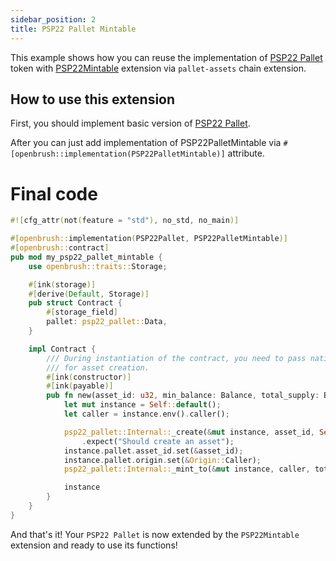 ```yaml
---
sidebar_position: 2
title: PSP22 Pallet Mintable
---
```


This example shows how you can reuse the implementation of
[PSP22 Pallet](https://github.com/Brushfam/openbrush-contracts/tree/main/contracts/src/token/psp22_pallet) token with [PSP22Mintable](https://github.com/Brushfam/openbrush-contracts/tree/main/contracts/src/token/psp22_pallet/extensions/mintable.rs) extension via `pallet-assets` chain extension.

## How to use this extension

First, you should implement basic version of [PSP22 Pallet](../psp22-pallet.md).

After you can just add implementation of PSP22PalletMintable via `#[openbrush::implementation(PSP22PalletMintable)]` attribute.

# Final code

```rust
#![cfg_attr(not(feature = "std"), no_std, no_main)]

#[openbrush::implementation(PSP22Pallet, PSP22PalletMintable)]
#[openbrush::contract]
pub mod my_psp22_pallet_mintable {
    use openbrush::traits::Storage;

    #[ink(storage)]
    #[derive(Default, Storage)]
    pub struct Contract {
        #[storage_field]
        pallet: psp22_pallet::Data,
    }

    impl Contract {
        /// During instantiation of the contract, you need to pass native tokens as a deposit
        /// for asset creation.
        #[ink(constructor)]
        #[ink(payable)]
        pub fn new(asset_id: u32, min_balance: Balance, total_supply: Balance) -> Self {
            let mut instance = Self::default();
            let caller = instance.env().caller();

            psp22_pallet::Internal::_create(&mut instance, asset_id, Self::env().account_id(), min_balance)
                .expect("Should create an asset");
            instance.pallet.asset_id.set(&asset_id);
            instance.pallet.origin.set(&Origin::Caller);
            psp22_pallet::Internal::_mint_to(&mut instance, caller, total_supply).expect("Should mint_to");

            instance
        }
    }
}
```

And that's it! Your `PSP22 Pallet` is now extended by the `PSP22Mintable` extension and ready to use its functions!
